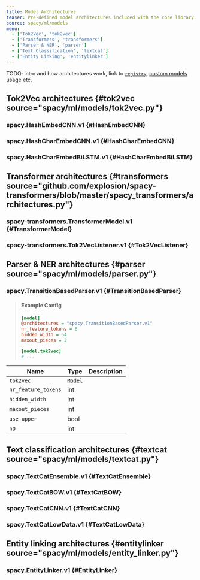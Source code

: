 ```yaml
---
title: Model Architectures
teaser: Pre-defined model architectures included with the core library
source: spacy/ml/models
menu:
  - ['Tok2Vec', 'tok2vec']
  - ['Transformers', 'transformers']
  - ['Parser & NER', 'parser']
  - ['Text Classification', 'textcat']
  - ['Entity Linking', 'entitylinker']
---
```


TODO: intro and how architectures work, link to
[`registry`](/api/top-level#registry),
[custom models](/usage/training#custom-models) usage etc.

## Tok2Vec architectures {#tok2vec source="spacy/ml/models/tok2vec.py"}

### spacy.HashEmbedCNN.v1 {#HashEmbedCNN}

### spacy.HashCharEmbedCNN.v1 {#HashCharEmbedCNN}

### spacy.HashCharEmbedBiLSTM.v1 {#HashCharEmbedBiLSTM}

## Transformer architectures {#transformers source="github.com/explosion/spacy-transformers/blob/master/spacy_transformers/architectures.py"}

### spacy-transformers.TransformerModel.v1 {#TransformerModel}

### spacy-transformers.Tok2VecListener.v1 {#Tok2VecListener}

## Parser & NER architectures {#parser source="spacy/ml/models/parser.py"}

### spacy.TransitionBasedParser.v1 {#TransitionBasedParser}

> #### Example Config
>
> ```ini
> [model]
> @architectures = "spacy.TransitionBasedParser.v1"
> nr_feature_tokens = 6
> hidden_width = 64
> maxout_pieces = 2
>
> [model.tok2vec]
> # ...
> ```

| Name                | Type                                       | Description |
| ------------------- | ------------------------------------------ | ----------- |
| `tok2vec`           | [`Model`](https://thinc.ai/docs/api-model) |             |
| `nr_feature_tokens` | int                                        |             |
| `hidden_width`      | int                                        |             |
| `maxout_pieces`     | int                                        |             |
| `use_upper`         | bool                                       |             |
| `nO`                | int                                        |             |

## Text classification architectures {#textcat source="spacy/ml/models/textcat.py"}

### spacy.TextCatEnsemble.v1 {#TextCatEnsemble}

### spacy.TextCatBOW.v1 {#TextCatBOW}

### spacy.TextCatCNN.v1 {#TextCatCNN}

### spacy.TextCatLowData.v1 {#TextCatLowData}

## Entity linking architectures {#entitylinker source="spacy/ml/models/entity_linker.py"}

### spacy.EntityLinker.v1 {#EntityLinker}
